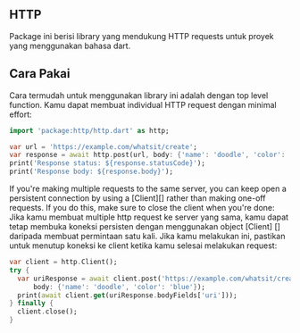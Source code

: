 ## HTTP

Package ini berisi library yang mendukung HTTP requests untuk proyek 
yang menggunakan bahasa dart.

## Cara Pakai

Cara termudah untuk menggunakan library ini adalah dengan top level function. 
Kamu dapat membuat  individual HTTP request dengan minimal effort:

```dart
import 'package:http/http.dart' as http;

var url = 'https://example.com/whatsit/create';
var response = await http.post(url, body: {'name': 'doodle', 'color': 'blue'});
print('Response status: ${response.statusCode}');
print('Response body: ${response.body}');
```

If you're making multiple requests to the same server, you can keep open a
persistent connection by using a [Client][] rather than making one-off requests.
If you do this, make sure to close the client when you're done:
Jika kamu membuat multiple http request ke server yang sama, kamu dapat tetap membuka koneksi persisten dengan menggunakan object [Client] [] daripada membuat permintaan satu kali.
Jika kamu melakukan ini, pastikan untuk menutup koneksi ke client ketika kamu selesai melakukan request:

```dart
var client = http.Client();
try {
  var uriResponse = await client.post('https://example.com/whatsit/create',
      body: {'name': 'doodle', 'color': 'blue'});
  print(await client.get(uriResponse.bodyFields['uri']));
} finally {
  client.close();
}
```

